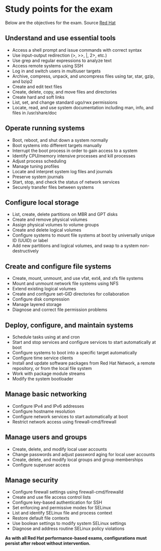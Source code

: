 # Study points for the exam

Below are the objectives for the exam. Source [Red Hat](www.redhat.com)

## Understand and use essential tools
- Access a shell prompt and issue commands with correct syntax
- Use input-output redirection (>, >>, |, 2>, etc.)
- Use grep and regular expressions to analyze text
- Access remote systems using SSH
- Log in and switch users in multiuser targets
- Archive, compress, unpack, and uncompress files using tar, star, gzip, and bzip2
- Create and edit text files
- Create, delete, copy, and move files and directories
- Create hard and soft links
- List, set, and change standard ugo/rwx permissions
- Locate, read, and use system documentation including man, info, and files in /usr/share/doc

## Operate running systems

- Boot, reboot, and shut down a system normally
- Boot systems into different targets manually
- Interrupt the boot process in order to gain access to a system
- Identify CPU/memory intensive processes and kill processes
- Adjust process scheduling
- Manage tuning profiles
- Locate and interpret system log files and journals
- Preserve system journals
- Start, stop, and check the status of network services
- Securely transfer files between systems

## Configure local storage

- List, create, delete partitions on MBR and GPT disks
- Create and remove physical volumes
- Assign physical volumes to volume groups
- Create and delete logical volumes
- Configure systems to mount file systems at boot by universally unique ID (UUID) or label
- Add new partitions and logical volumes, and swap to a system non-destructively

## Create and configure file systems

- Create, mount, unmount, and use vfat, ext4, and xfs file systems
- Mount and unmount network file systems using NFS
- Extend existing logical volumes
- Create and configure set-GID directories for collaboration
- Configure disk compression
- Manage layered storage
- Diagnose and correct file permission problems

## Deploy, configure, and maintain systems

- Schedule tasks using at and cron
- Start and stop services and configure services to start automatically at boot
- Configure systems to boot into a specific target automatically
- Configure time service clients
- Install and update software packages from Red Hat Network, a remote repository, or from the local file system
- Work with package module streams
- Modify the system bootloader

## Manage basic networking

- Configure IPv4 and IPv6 addresses
- Configure hostname resolution
- Configure network services to start automatically at boot
- Restrict network access using firewall-cmd/firewall

## Manage users and groups

- Create, delete, and modify local user accounts
- Change passwords and adjust password aging for local user accounts
- Create, delete, and modify local groups and group memberships
- Configure superuser access

## Manage security

- Configure firewall settings using firewall-cmd/firewalld
- Create and use file access control lists
- Configure key-based authentication for SSH
- Set enforcing and permissive modes for SELinux
- List and identify SELinux file and process context
- Restore default file contexts
- Use boolean settings to modify system SELinux settings
- Diagnose and address routine SELinux policy violations

__As with all Red Hat performance-based exams, configurations must persist after reboot without intervention.__
